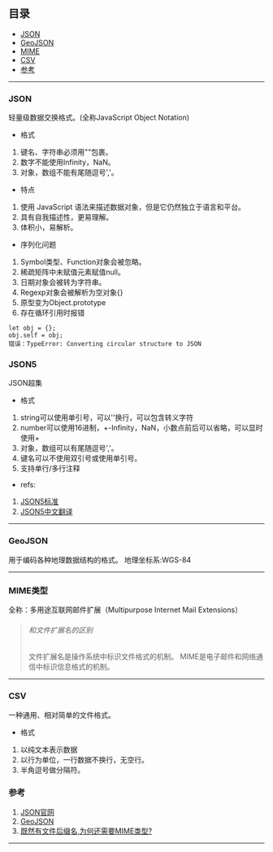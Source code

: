 ## 目录
- [JSON](https://github.com/person-0/note/blob/master/data/format.md#json)
- [GeoJSON](https://github.com/person-0/note/blob/master/data/format.md#geojson)
- [MIME](https://github.com/person-0/note/blob/master/data/format.md#mime类型)
- [CSV](https://github.com/person-0/note/blob/master/data/format.md#csv)
- [参考](https://github.com/person-0/note/blob/master/data/format.md#参考)
***

### JSON
轻量级数据交换格式。(全称JavaScript Object Notation) 
- 格式
1. 键名、字符串必须用""包裹。
2. 数字不能使用Infinity，NaN。
3. 对象，数组不能有尾随逗号','。
- 特点
1. 使用 JavaScript 语法来描述数据对象，但是它仍然独立于语言和平台。
2. 具有自我描述性，更易理解。
3. 体积小，易解析。

- 序列化问题
1. Symbol类型、Function对象会被忽略。
2. 稀疏矩阵中未赋值元素赋值null。
3. 日期对象会被转为字符串。
4. Regexp对象会被解析为空对象{}
5. 原型变为Object.prototype
6. 存在循环引用时报错
```javascirpt
let obj = {};
obj.self = obj;
错误：TypeError: Converting circular structure to JSON
```

### JSON5
JSON超集
- 格式
1. string可以使用单引号，可以'\'换行，可以包含转义字符
2. number可以使用16进制，+-Infinity，NaN，小数点前后可以省略，可以显时使用+
3. 对象，数组可以有尾随逗号','。
4. 键名可以不使用双引号或使用单引号。
5. 支持单行/多行注释  
- refs:
1. [JSON5标准](https://spec.json5.org/#summary-of-features)
2. [JSON5中文翻译](https://segmentfault.com/a/1190000016199847)

***

### GeoJSON
用于编码各种地理数据结构的格式。
地理坐标系:WGS-84

*** 

### MIME类型
全称：多用途互联网邮件扩展（Multipurpose Internet Mail Extensions）
> ###### 和文件扩展名的区别
> 文件扩展名是操作系统中标识文件格式的机制。
	MIME是电子邮件和网络通信中标识信息格式的机制。

***

### CSV
一种通用、相对简单的文件格式。
- 格式
1. 以纯文本表示数据
2. 以行为单位，一行数据不换行，无空行。
3. 半角逗号做分隔符。

### 参考
1. [JSON官网](http://www.json.org/json-zh.html)
2. [GeoJSON](http://geojson.org/)
3. [既然有文件后缀名,为何还需要MIME类型?](https://www.zhihu.com/question/60495696)
***

<!-- ![by4.0](https://licensebuttons.net/l/by/4.0/88x31.png)   -->
<!-- 本页采用<a rel="license" href="http://creativecommons.org/licenses/by/4.0/">知识共享署名 4.0 国际</a>进行许可。 -->
